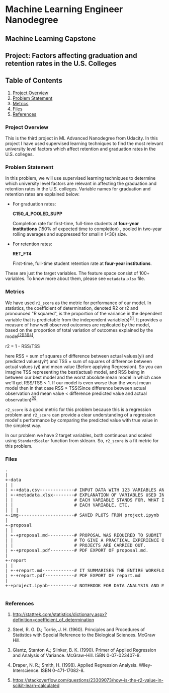 # Machine Learning Engineer Nanodegree

## Machine Learning Capstone

## Project: Factors affecting graduation and retention rates in the U.S. Colleges

## Table of Contents

1. [Project Overview](#overview)
2. [Problem Statement](#statement)
3. [Metrics](#metrics)
4. [Files](#files)
5. [References](#refs)

<a id='overview'></a>

### Project Overview

This is the third project in ML Advanced Nanodegree from Udacity. In this project I have used supervised learning techniques to find the most relevant university level factors which affect retention and graduation rates in the U.S. colleges.

<a id='statement'></a>

### Problem Statement

In this problem, we will use supervised learning techniques to determine which university level factors are relevant in affecting the graduation and retention rates in the U.S. colleges. Variable names for graduation and retention rates are explained below:

- For graduation rates:

    **C150_4_POOLED_SUPP**

    Completion rate for first-time, full-time students at **four-year institutions** (150% of expected time to completion) , pooled in two-year rolling averages and suppressed for small n (<30) size.

- For retention rates:

    **RET_FT4**

    First-time, full-time student retention rate at **four-year institutions**.

These are just the target variables. The feature space consist of 100+ variables. To know more about them, please see `metadata.xlsx` file.

<a id='metrics'></a>

### Metrics

We have used `r2_score` as the metric for performance of our model. In statistics, the coefficient of determination, denoted R2 or r2 and pronounced "R squared", is the proportion of the variance in the dependent variable that is predictable from the independent variable(s)<sup>[[1]](#ref1)</sup>. It provides a measure of how well observed outcomes are replicated by the model, based on the proportion of total variation of outcomes explained by the model<sup>[[2]](#ref2)[[3]](#ref3)[[4]](#ref4)</sup>.

r2 = 1 - RSS/TSS

here RSS = sum of squares of difference between actual values(yi) and predicted values(yi^) and TSS = sum of squares of difference between actual values (yi) and mean value (Before applying Regression). So you can imagine TSS representing the best(actual) model, and RSS being in between our best model and the worst absolute mean model in which case we'll get RSS/TSS < 1. If our model is even worse than the worst mean model then in that case RSS > TSS(Since difference between actual observation and mean value < difference predicted value and actual observation)<sup>[[5]](#ref5)</sup>.

`r2_score` is a good metric for this problem because this is a regression problem and `r2_score` can provide a clear understanding of a regression model's performance by comparing the predicted value with true value in the simplest way.

In our problem we have 2 target variables, both continuous and scaled using `StandardScaler` function from sklearn. So, `r2_score` is a fit metric for this problem.

<a id='files'></a>

### Files

<pre>
.
|
+-data
| |
| +-+data.csv-------------# INPUT DATA WITH 123 VARIABLES AND 7593 OBSERVATIONS.
| +-+metadata.xlsx--------# EXPLANATION OF VARIABLES USED IN DATA. IT SHOW WHAT
| |                       # EACH VARIABLE STANDS FOR, WHAT IS THE DATA TYPE OF
| |                       # EACH VARIABLE, ETC.
| | |
+-img---------------------# SAVED PLOTS FROM project.ipynb
|
+-proposal
| |
| +-+proposal.md----------# PROPOSAL WAS REQUIRED TO SUBMIT BEFORE THE PROJECT
| |                       # TO GIVE A PRACTICAL EXPERIENCE OF HOW TECHNICAL
| |                       # PROJECTS ARE CARRIED OUT.
| +-+proposal.pdf---------# PDF EXPORT OF proposal.md.
|
+-report
| |
| +-+report.md------------# IT SUMMARISES THE ENTIRE WORKFLOW OF THIS PROJECT.
| +-+report.pdf-----------# PDF EXPORT OF report.md
|
+-+project.ipynb----------# NOTEBOOK FOR DATA ANALYSIS AND MODEL IMPLEMENTATION.

</pre>

<a id='refs'></a>

### References

<a id="ref1"></a>

1. http://stattrek.com/statistics/dictionary.aspx?definition=coefficient_of_determination

<a id="ref2"></a>

2. Steel, R. G. D.; Torrie, J. H. (1960). Principles and Procedures of Statistics with Special Reference to the Biological Sciences. McGraw Hill.

<a id="ref3"></a>

3. Glantz, Stanton A.; Slinker, B. K. (1990). Primer of Applied Regression and Analysis of Variance. McGraw-Hill. ISBN 0-07-023407-8.

<a id="ref4"></a>

4. Draper, N. R.; Smith, H. (1998). Applied Regression Analysis. Wiley-Interscience. ISBN 0-471-17082-8.

<a id="ref5"></a>

5. https://stackoverflow.com/questions/23309073/how-is-the-r2-value-in-scikit-learn-calculated
